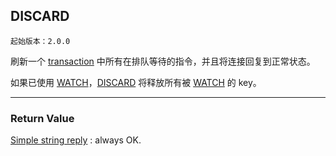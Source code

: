 ## DISCARD

    起始版本：2.0.0
    
刷新一个 [transaction](../topics/transactions.md) 中所有在排队等待的指令，并且将连接回复到正常状态。

如果已使用 [WATCH](watch.md)，[DISCARD](discard.md) 将释放所有被 [WATCH](watch.md) 的 key。

---

### Return Value

[Simple string reply](../topics/protocol.md#resp-simple-strings) : always OK. 